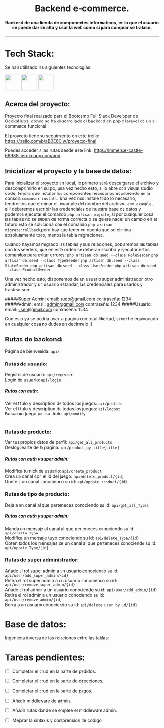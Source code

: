<h1 align="center">Backend e-commerce.</h1>

<h4 align="center">Backend de una tienda de componentes informaticos, en la que el usuario se puede dar de alta y usar la web como si para comprar se tratase.<h4>

---
# Tech Stack:

Se han utilizado las siguientes tecnologías: <br/><br/>
 <code><img height="50" src="https://cdn.jsdelivr.net/gh/devicons/devicon/icons/laravel/laravel-plain-wordmark.svg" /></code> <code><img  height="50"  src="https://cdn.jsdelivr.net/gh/devicons/devicon/icons/heroku/heroku-plain-wordmark.svg"></code> <code><img  height="50"  src="https://cdn.jsdelivr.net/gh/devicons/devicon/icons/php/php-plain.svg"></code> 
</a></code> <br/>


## Acerca del proyecto:

Proyecto final realizado para el Bootcamp Full Stack Developer de GeeksHubs, donde se ha desarrollado el backend en php y laravel de un e-commerce funcional.

El proyecto tiene su seguimiento en este trello: https://trello.com/b/aB0E6OIw/proyecto-final

Puedes acceder a las rutas desde este link: https://immense-castle-69938.herokuapp.com/api/

## Inicializar el proyecto y la base de datos:

Para inicializar el proyecto en local, lo primero será descargarse el archivo y descomprimirlo en su pc, una vez hecho esto, si lo abre con visual studio code, tendra que instalar los componentes necesarios escribiendo en la consola `composer install`.
Una vez nos instale todo lo necesario, tendremos que eliminar el .example del nombre del archivo `.env.example`, alli deberemos escribir las credenciales de nuestra base de datos y podemos ejecutar el comando `php artisan migrate`, si por cualquier cosa las tablas no se suben de forma correcta o se quiere hacer un cambio en el futuro esto se soluciona con el comando `php artisan migrate:rollback`,pero hay que tener en cuenta que se elimina absolutamente todo, menos la tabla migraciones.

Cuando hayamos migrado las tablas y sus relaciones, poblaremos las tablas con los seeders, que en este orden se deberan escribir y ejecutar estos comandos para evitar errores:
`php artisan db:seed --class RoleSeeder`
`php artisan db:seed --class TypeSeeder`
`php artisan db:seed --class StateSeeder`
`php artisan db:seed --class UserSeeder`
`php artisan db:seed --class ProductSeeder`

Una vez hecho esto, disponemos de un usuario super administrador, otro administrador y un usuario estandar, las credenciales para usarlos y trastear son:

#####Super Admin:
    email: sudo@gmail.com
    contraseña: 1234
#####Admin:
    email: admin@gmail.com
    contraseña: 1234
#####Usuario:
    email: user@gmail.com
    contraseña: 1234

Con esto ya se podria usar la pagina con total libertad, si me he equivocado en cualquier cosa no dudes en decirmelo ;)

## Rutas de backend:

Página de bienvenida: `api/` <br/>

### Rutas de usuario:

Registro de usuario: `api/register`<br/>
Login de usuario: `api/login`<br/>

<h5>Rutas con auth:</h5>

Ver el titulo y description de todos los juegos: `api/profile`<br/>
Ver el titulo y description de todos los juegos: `api/logout`<br/>
Busca un juego por su titulo: `api/modify`<br/><br/>

### Rutas de producto:

Ver tus propios datos de perfil: `api/get_all_products`<br/>
Desloguearte de la página: `api/product_by_title{title}` <br/>

<h5>Rutas con auth y super admin:</h5>

Modifica tu nick de usuario: `api/create_product`<br/>
Crea un canal con el id del juego: `api/delete_product/{id}`<br/>
Unete a un canal conociendo su id: `api/update_product/{id}`<br/>

### Rutas de tipo de producto:

Deja a un canal al que perteneces conociendo su id: `api/get_all_Types`<br/>

<h5>Rutas con auth y super admin:</h5>

Manda un mensaje al canal al que perteneces conociendo su id: `api/create_Type`<br/>
Modifica un mensaje tuyo conociendo su id: `api/delete_Type/{id}`<br/>
Obten todos los mensajes de un canal al que perteneces conociendo su id: `api/update_Type/{id}`<br/>

### Rutas de super administrador:

Añade el rol super admin a un usuario conociendo su id: `api/user/add_super_admin/{id}`<br/>
Retira el rol super admin a un usuario conociendo su id: `api/user/remove_super_admin/{id}`<br/>
Añade el rol admin a un usuario conociendo su id: `api/user/add_admin/{id}`<br/>
Retira el rol admin a un usuario conociendo su id: `api/user/remove_admin/{id}`<br/>
Borra a un usuario conociendo su id: `api/delete_user_by_id/{id}`<br/>

# Base de datos:

Ingenieria inversa de las relaciones entre las tablas:


# Tareas pendientes:
  - [ ] Completar el crud en la parte de pedidos.
  - [ ] Completar el crud en la parte de direcciones.
  - [ ] Completar el crud en la parte de pagos.
  - [ ] Añadir middleware de admin.
  - [ ] Añadir rutas donde se emplee el middleware admin.
  - [ ] Mejorar la sintaxis y comprension de codigo.
      
